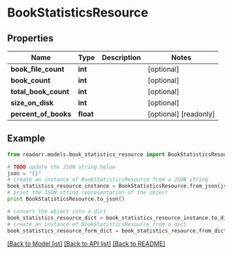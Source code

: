 # BookStatisticsResource


## Properties

Name | Type | Description | Notes
------------ | ------------- | ------------- | -------------
**book_file_count** | **int** |  | [optional] 
**book_count** | **int** |  | [optional] 
**total_book_count** | **int** |  | [optional] 
**size_on_disk** | **int** |  | [optional] 
**percent_of_books** | **float** |  | [optional] [readonly] 

## Example

```python
from readarr.models.book_statistics_resource import BookStatisticsResource

# TODO update the JSON string below
json = "{}"
# create an instance of BookStatisticsResource from a JSON string
book_statistics_resource_instance = BookStatisticsResource.from_json(json)
# print the JSON string representation of the object
print BookStatisticsResource.to_json()

# convert the object into a dict
book_statistics_resource_dict = book_statistics_resource_instance.to_dict()
# create an instance of BookStatisticsResource from a dict
book_statistics_resource_form_dict = book_statistics_resource.from_dict(book_statistics_resource_dict)
```
[[Back to Model list]](../README.md#documentation-for-models) [[Back to API list]](../README.md#documentation-for-api-endpoints) [[Back to README]](../README.md)


